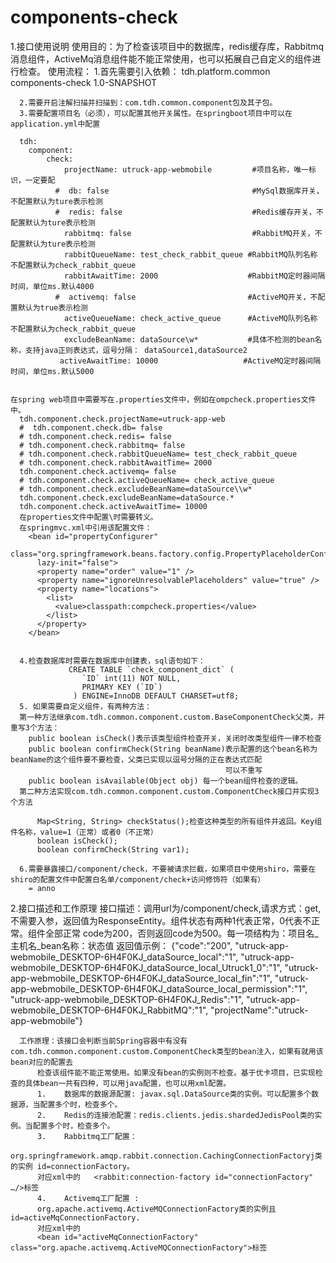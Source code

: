 # components-check
1.接口使用说明
      使用目的：为了检查该项目中的数据库，redis缓存库，Rabbitmq消息组件，ActiveMq消息组件能不能正常使用，也可以拓展自己自定义的组件进行检查。
      使用流程：
         1.首先需要引入依赖：
      <dependency>
          <groupId>tdh.platform.common</groupId>
          <artifactId>components-check</artifactId>
          <version>1.0-SNAPSHOT</version>
      </dependency>

      2.需要开启注解扫描并扫描到：com.tdh.common.component包及其子包。
      3.需要配置项目名（必须），可以配置其他开关属性。在springboot项目中可以在application.yml中配置

      tdh:
        component:
            check:
                projectName: utruck-app-webmobile         #项目名称，唯一标识，一定要配
              #  db: false                                #MySql数据库开关，不配置默认为ture表示检测
              #  redis: false                             #Redis缓存开关，不配置默认为ture表示检测
                rabbitmq: false                           #RabbitMQ开关，不配置默认为ture表示检测
                rabbitQueueName: test_check_rabbit_queue #RabbitMQ队列名称 不配置默认为check_rabbit_queue
                rabbitAwaitTime: 2000                    #RabbitMQ定时器间隔时间，单位ms.默认4000
              #  activemq: false                         #ActiveMQ开关，不配置默认为true表示检测
                activeQueueName: check_active_queue      #ActiveMQ队列名称 不配置默认为check_rabbit_queue
                excludeBeanName: dataSource\w*           #具体不检测的bean名称，支持java正则表达式，逗号分隔： dataSource1,dataSource2
               activeAwaitTime: 10000                   #ActiveMQ定时器间隔时间，单位ms.默认5000


    在spring web项目中需要写在.properties文件中，例如在ompcheck.properties文件中。
      tdh.component.check.projectName=utruck-app-web
      #  tdh.component.check.db= false
      # tdh.component.check.redis= false
      # tdh.component.check.rabbitmq= false
      # tdh.component.check.rabbitQueueName= test_check_rabbit_queue
      # tdh.component.check.rabbitAwaitTime= 2000
      tdh.component.check.activemq= false
      # tdh.component.check.activeQueueName= check_active_queue
      # tdh.component.check.excludeBeanName=dataSource\\w*
      tdh.component.check.excludeBeanName=dataSource.*
      tdh.component.check.activeAwaitTime= 10000
      在properties文件中配置\时需要转义。
      在springmvc.xml中引用该配置文件：
        <bean id="propertyConfigurer"
          class="org.springframework.beans.factory.config.PropertyPlaceholderConfigurer"
          lazy-init="false">
          <property name="order" value="1" />
          <property name="ignoreUnresolvablePlaceholders" value="true" />
          <property name="locations">
            <list>
              <value>classpath:compcheck.properties</value>
            </list>
          </property>
        </bean>


      4.检查数据库时需要在数据库中创建表，sql语句如下：
                 CREATE TABLE `check_component_dict` (
                    `ID` int(11) NOT NULL,
                    PRIMARY KEY (`ID`)
                  ) ENGINE=InnoDB DEFAULT CHARSET=utf8;
      5. 如果需要自定义组件，有两种方法：
      第一种方法继承com.tdh.common.component.custom.BaseComponentCheck父类，并重写3个方法：
        public boolean isCheck()表示该类型组件检查开关，关闭时改类型组件一律不检查
        public boolean confirmCheck(String beanName)表示配置的这个bean名称为beanName的这个组件要不要检查，父类已实现以逗号分隔的正在表达式匹配
                                                    可以不重写
        public boolean isAvailable(Object obj) 每一个bean组件检查的逻辑。
      第二种方法实现com.tdh.common.component.custom.ComponentCheck接口并实现3个方法

          Map<String, String> checkStatus();检查这种类型的所有组件并返回。Key组件名称，value=1（正常）或者0（不正常）
          boolean isCheck();
          boolean confirmCheck(String var1);

      6.需要暴露接口/component/check，不要被请求拦截，如果项目中使用shiro，需要在shiro的配置文件中配置白名单/component/check+访问修饰符（如果有）
        = anno



2.接口描述和工作原理
      接口描述：调用url为/component/check,请求方式：get,不需要入参，返回值为ResponseEntity。组件状态有两种1代表正常，0代表不正常。组件全部正常
      code为200，否则返回code为500。每一项结构为：项目名_主机名_bean名称：状态值
        返回值示例：
            {"code":"200",
            "utruck-app-webmobile_DESKTOP-6H4F0KJ_dataSource_local":"1", 
            "utruck-app-webmobile_DESKTOP-6H4F0KJ_dataSource_local_Utruck1_0":"1",
            "utruck-app-webmobile_DESKTOP-6H4F0KJ_dataSource_local_fin":"1",
            "utruck-app-webmobile_DESKTOP-6H4F0KJ_dataSource_local_permission":"1",
            "utruck-app-webmobile_DESKTOP-6H4F0KJ_Redis":"1",
            "utruck-app-webmobile_DESKTOP-6H4F0KJ_RabbitMQ":"1",
            "projectName":"utruck-app-webmobile"}

      工作原理：该接口会判断当前Spring容器中有没有com.tdh.common.component.custom.ComponentCheck类型的bean注入，如果有就用该bean对应的配置去
          检查该组件能不能正常使用。如果没有bean的实例则不检查。基于优卡项目，已实现检查的具体bean一共有四种，可以用java配置，也可以用xml配置。
          1.	数据库的数据源配置: javax.sql.DataSource类的实例。可以配置多个数据源，当配置多个时，检查多个。
          2.	Redis的连接池配置：redis.clients.jedis.shardedJedisPool类的实例。当配置多个时，检查多个。
          3.	Rabbitmq工厂配置：
          org.springframework.amqp.rabbit.connection.CachingConnectionFactoryj类的实例 id=connectionFactory。
          对应xml中的   <rabbit:connection-factory id="connectionFactory" …/>标签 
          4.	Activemq工厂配置 :
          org.apache.activemq.ActiveMQConnectionFactory类的实例且id=activeMqConnectionFactory.
          对应xml中的 
          <bean id="activeMqConnectionFactory" class="org.apache.activemq.ActiveMQConnectionFactory">标签







